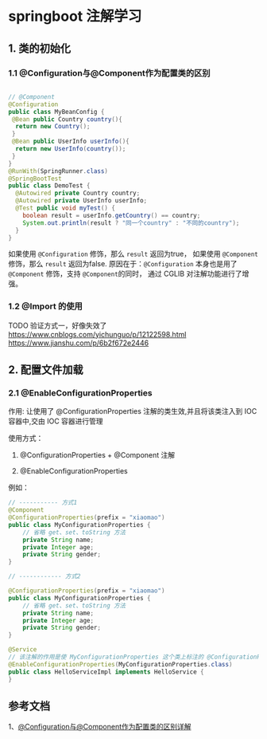 # springboot 注解学习


## 1. 类的初始化

### 1.1 @Configuration与@Component作为配置类的区别

```java

// @Component
@Configuration
public class MyBeanConfig {
 @Bean public Country country(){
  return new Country();
 }
 @Bean public UserInfo userInfo(){
  return new UserInfo(country());
 }
}
@RunWith(SpringRunner.class)
@SpringBootTest
public class DemoTest {
  @Autowired private Country country;
  @Autowired private UserInfo userInfo;
  @Test public void myTest() {
    boolean result = userInfo.getCountry() == country;
    System.out.println(result ? "同一个country" : "不同的country");
  }
}
```

如果使用 ``@Configuration`` 修饰，那么 ``result`` 返回为true， 如果使用 ``@Component`` 修饰，那么 ``result`` 返回为false. 
原因在于：``@Configuration`` 本身也是用了 ``@Component`` 修饰，支持 ``@Component``的同时， 通过 CGLIB 对注解功能进行了增强。 

### 1.2 @Import 的使用 
TODO
验证方式一，好像失效了
https://www.cnblogs.com/yichunguo/p/12122598.html
https://www.jianshu.com/p/6b2f672e2446

## 2. 配置文件加载

### 2.1 @EnableConfigurationProperties

作用: 让使用了 @ConfigurationProperties 注解的类生效,并且将该类注入到 IOC 容器中,交由 IOC 容器进行管理

使用方式：
1. @ConfigurationProperties + @Component 注解

2. @EnableConfigurationProperties

例如：
```java
// ----------- 方式1
@Component
@ConfigurationProperties(prefix = "xiaomao")
public class MyConfigurationProperties {
    // 省略 get、set、toString 方法
    private String name;
    private Integer age;
    private String gender;
}

// ------------ 方式2

@ConfigurationProperties(prefix = "xiaomao")
public class MyConfigurationProperties {
    // 省略 get、set、toString 方法
    private String name;
    private Integer age;
    private String gender;
}

@Service
// 该注解的作用是使 MyConfigurationProperties 这个类上标注的 @ConfigurationProperties 注解生效,并且会自动将这个类注入到 IOC 容器中
@EnableConfigurationProperties(MyConfigurationProperties.class)
public class HelloServiceImpl implements HelloService {
}

```



## 参考文档
1、[@Configuration与@Component作为配置类的区别详解](https://www.jb51.net/article/163486.htm)